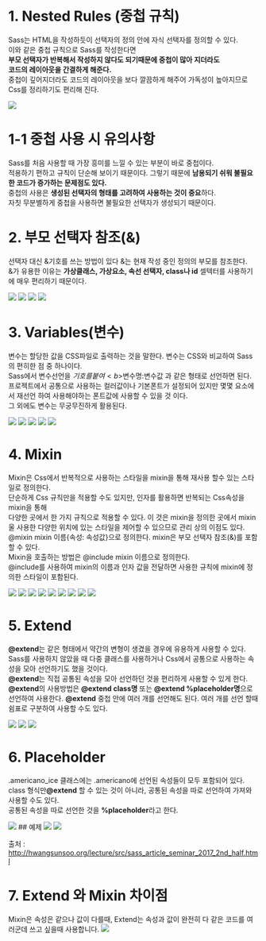 # 1. Nested Rules (중첩 규칙)

Sass는 HTML을 작성하듯이 선택자의 정의 안에 자식 선택자를 정의할 수 있다.<br>
이와 같은 중첩 규칙으로 Sass를 작성한다면<br>
<b>부모 선택자가 반복해서 작성하지 않다도 되기때문에 중첩이 많아 지더라도<br>
코드의 레이아웃을 간결하게 해준다.</b><br>
중첩이 깊어지더라도 코드의 레이아웃을 보다 깔끔하게 해주어 가독성이 높아지므로 Css를 정리하기도 편리해 진다.

<img src="./img/Nested_Rules.PNG">

# 1-1 중첩 사용 시 유의사항

Sass를 처음 사용할 때 가장 흥미를 느낄 수 있는 부분이 바로 중첩이다. <br>
적용하기 편하고 규칙이 단순해 보이기 때문이다. 그렇기 때문에 <b>남용되기 쉬워 불필요 한 코드가 증가하는 문제점도 있다.</b><br>
중첩의 사용은 <b>생성된 선택자의 형태를 고려하여 사용하는 것이 중요</b>하다.<br>
자칫 무분별하게 중첩을 사용하면 불필요한 선택자가 생성되기 때문이다.


# 2. 부모 선택자 참조(&)

선택자 대신 &기호를 쓰는 방법이 있다 &는 현재 작성 중인 정의의 부모를 참조한다.<br> 
&가 유용한 이유는 <b>가상클래스, 가상요소, 속선 선택자, class나 id</b> 셀텍터를 사용하기에 매우 편리하기 때문이다.

<img src="./img/&1.PNG">
<img src="./img/&2.PNG">
<img src="./img/&3.PNG">
<img src="./img/&4.PNG">


# 3. Variables(변수)

변수는 할당한 값을 CSS파일로 출력하는 것을 말한다. 변수는 CSS와 비교하여 Sass의 편히한 점 중 하나이다.<br>
Sass에서 변수선언을 $기호를 붙여 <b>$변수명:변수값</b> 과 같은 형태로 선언하면 된다.<br>
프로젝트에서 공통으로 사용하는 컬러값이나 기본폰트가 설정되어 있지만 몇몇 요소에서 재선언 하여 사용해야하는 폰트값에 사용할 수 있을 것 이다.<br>
그 외에도 변수는 무궁무진하게 활용된다.

<img src="./img/Variables.PNG">
<img src="./img/Variables2.PNG">
<img src="./img/Variables3.PNG">
<img src="./img/Variables4.PNG">
<img src="./img/Variables5.PNG">


# 4. Mixin

Mixin은 Css에서 반복적으로 사용하는 스타일을 mixin을 통해 재사용 할수 있는 스타일로 정의한다.<br>
단순하게 Css 규칙만을 적용할 수도 있지만, 인자를 활용하면 반복되는 Css속성을 mixin을 통해 <br>
다양한 곳에서 한 가지 규칙으로 적용할 수 있다. 이 것은 mixin을 정의한 곳에서 mixin울 사용한
다양한 위치에 있는 스타일을 제어할 수 있으므로 관리 상의 이점도 있다. <br>
@mixin mixin 이름{속성: 속성값}으로 정의한다. mixin은 부모 선택자 참조(&)를 포함할 수 있다.<br>
Mixin을 호출하는 방법은 @include mixin 이름으로 정의한다. <br>
@include를 사용하여 mixin의 이름과 인자 값을 전달하면 사용한 규칙에 mixin에 정의한 스타일이 포함된다.

<img src="./img/mixin1.PNG">
<img src="./img/mixin2.PNG">
<img src="./img/mixin3.PNG">
<img src="./img/mixin4.PNG">
<img src="./img/mixin5.PNG">
<img src="./img/mixin6.PNG">
<img src="./img/mixin7.PNG">
<img src="./img/mixin8.PNG">
<img src="./img/mixin8_mq.PNG">


# 5. Extend

<b>@extend</b>는 같은 형태에서 약간의 변형이 생겼을 경우에 유용하게 사용할 수 있다.<br>
Sass를 사용하지 않았을 때 다중 클래스를 사용하거나 Css에서 공통으로 사용하는 속성을 모아 선언하기도 했을 것이다. <br>
<b>@extend</b>는 직접 공통된 속성을 모아 선언하던 것을 편리하게 사용할 수 있게 한다.<br>
<b>@extend</b>의 사용방법은 <b>@extend class명</b> 또는 <b>@extend %placeholder명</b>으로<br>
선언하여 사용한다. <b>@extend</b> 중첩 안에 여러 개를 선언해도 된다. 여러 개를 선언 할때 쉼표로 구분하여 사용할 수도 있다.<br>

<img src="./img/extend.PNG">
<img src="./img/extend2.PNG">
<img src="./img/extend3.PNG">


# 6. Placeholder

.americano_ice 클래스에는 .americano에 선언된 속성들이 모두 포함되어 있다. <br>
class 형식만<b>@extend</b> 할 수 있는 것이 아니라, 공통된 속성을 따로 선언하여 가져와 사용할 수도 있다.<br>
 공통된 속성을 따로 선언한 것을 <b>%placeholder</b>라고 한다.<br>

 <img src="./img/placeholder.PNG">
 ## 예제
<img src="./img/placeholder2.PNG">
<img src="./img/placeholder3.PNG">

출처 : http://hwangsunsoo.org/lecture/src/sass_article_seminar_2017_2nd_half.html

# 7. Extend 와 Mixin 차이점

Mixin은 속성은 같으나 값이 다를때, 
Extend는 속성과 값이 완전히 다 같은 코드를 여러군데 쓰고 싶을때 사용합니다.
<img src="./img/extend_mixin.PNG">

